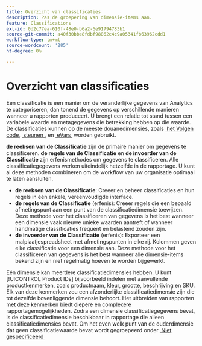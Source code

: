 ```yaml
---
title: Overzicht van classificaties
description: Pas de groepering van dimensie-items aan.
feature: Classifications
exl-id: 0d2c77ea-610f-48e0-b6a2-6e91794783b1
source-git-commit: a40f30bbe8fdbf98862c4c9a05341fb63962cdd1
workflow-type: tm+mt
source-wordcount: '285'
ht-degree: 0%

---
```


# Overzicht van classificaties

Een classificatie is een manier om de veranderlijke gegevens van Analytics te categoriseren, dan tonend de gegevens op verschillende manieren wanneer u rapporten produceert. U brengt een relatie tot stand tussen een variabele waarde en metagegevens die betrekking hebben op die waarde. De classificaties kunnen op de meeste douanedimensies, zoals [&#x200B; het Volgen code &#x200B;](/help/components/dimensions/tracking-code.md), [&#x200B; steunen &#x200B;](/help/components/dimensions/prop.md), en [&#x200B; eVars &#x200B;](/help/components/dimensions/evar.md) worden gebruikt.

**de reeksen van de Classificatie** zijn de primaire manier om gegevens te classificeren. **de regels van de Classificatie** en **de invoerder van de Classificatie** zijn erfenismethodes om gegevens te classificeren. Alle classificatiegegevens werken uiteindelijk hetzelfde in de rapportage. U kunt al deze methoden combineren om de workflow van uw organisatie optimaal te laten aansluiten.

* **de reeksen van de Classificatie**: Creeer en beheer classificaties en hun regels in één enkele, vereenvoudigde interface.
* **de regels van de Classificatie** (erfenis): Creeer regels die een bepaald afmetingspunt aan een punt van de classificatiedimensie toewijzen. Deze methode voor het classificeren van gegevens is het best wanneer een dimensie vaak nieuwe unieke waarden aantreft of wanneer handmatige classificaties frequent en belastend zouden zijn.
* **de invoerder van de Classificatie** (erfenis): Exporteer een malplaatjespreadsheet met afmetingspunten in elke rij. Kolommen geven elke classificatie voor een dimensie aan. Deze methode voor het classificeren van gegevens is het best wanneer alle dimensie-items bekend zijn en niet regelmatig hoeven te worden bijgewerkt.

Eén dimensie kan meerdere classificatiedimensies hebben. U kunt [!UICONTROL Product IDs] bijvoorbeeld indelen met aanvullende productkenmerken, zoals productnaam, kleur, grootte, beschrijving en SKU. Elk van deze kenmerken zou een afzonderlijke classificatiedimensie zijn die tot dezelfde bovenliggende dimensie behoort. Het uitbreiden van rapporten met deze kenmerken biedt diepere en complexere rapportagemogelijkheden. Zodra een dimensie classificatiegegevens bevat, is de classificatiedimensie beschikbaar in rapportage die alleen classificatiedimensies bevat. Om het even welk punt van de ouderdimensie dat geen classificatiewaarde bevat wordt gegroepeerd onder [&#x200B; Niet gespecificeerd &#x200B;](/help/technotes/unspecified.md)
